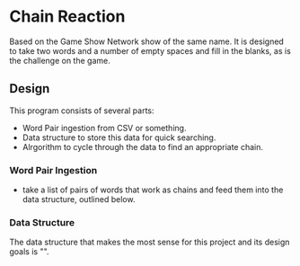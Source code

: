 # Chain Reaction
Based on the Game Show Network show of the same name.
It is designed to take two words and a number of empty spaces and fill in the blanks, as is the challenge on the game.

## Design
This program consists of several parts:
 - Word Pair ingestion from CSV or something.
 - Data structure to store this data for quick searching.
 - Alrgorithm to cycle through the data to find an appropriate chain.

### Word Pair Ingestion
 - take a list of pairs of words that work as chains and feed them into the data structure, outlined below.

### Data Structure
The data structure that makes the most sense for this project and its design goals is "".